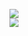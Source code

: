 [![](https://img.shields.io/badge/Made%20With-Github%20Spray-lightgrey.svg?style=for-the-badge&logo=github)](https://github.com/Annihil/github-spray#6745)  
[![](https://i.imgur.com/2DrTn0Z.gif)](https://github.com/Annihil/github-spray)